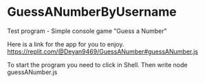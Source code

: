 # GuessANumberByUsername
Test program - Simple console game "Guess a Number"

Here is a link for the app for you to enjoy.
https://replit.com/@Deyan9469/GuessANumber#guessANumber.js

To start the program you need to click in Shell. Then write node guessANumber.js
